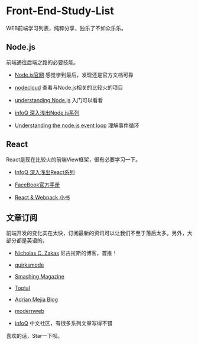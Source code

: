 # Front-End-Study-List 
 WEB前端学习列表，纯粹分享，独乐了不如众乐乐。

## Node.js
前端通往后端之路的必要技能。

- [Node.js官网](https://nodejs.org/en/) 感觉学到最后，发现还是官方文档可靠

- [nodecloud](http://www.nodecloud.org/) 查看与Node.js相关的比较火的项目

- [understanding Node.js](http://debuggable.com/posts/understanding-node-js:4bd98440-45e4-4a9a-8ef7-0f7ecbdd56cb) 入门可以看看

- [infoQ 深入浅出Node.js系列](http://www.infoq.com/cn/master-nodejs)

- [Understanding the node.js event loop](http://blog.mixu.net/2011/02/01/understanding-the-node-js-event-loop/) 理解事件循环


## React
React是现在比较火的前端View框架，很有必要学习一下。

- [InfoQ 深入浅出React系列](http://www.infoq.com/cn/articles/react-art-of-simplity?utm_source=articles_about_React1&utm_medium=link&utm_campaign=React1)

- [FaceBook官方手册](https://facebook.github.io/react/tutorial/tutorial.html)

- [React & Webpack 小书](https://fakefish.github.io/react-webpack-cookbook/index.html)

## 文章订阅
前端开发的变化实在太快，订阅最新的资讯可以让我们不至于落后太多。另外，大部分都是英语的。

- [Nicholas C. Zakas](https://www.nczonline.net/index.html) 尼古拉斯的博客，首推！

- [quirksmode](http://quirksmode.org/)

- [Smashing Magazine](https://www.smashingmagazine.com/)

- [Toptal](https://www.toptal.com/developers/blog)

- [Adrian Mejia Blog](http://adrianmejia.com/)

- [modernweb](https://modernweb.com/)

- [infoQ](http://www.infoq.com/cn/) 中文社区，有很多系列文章写得不错


喜欢的话，Star一下呗。
